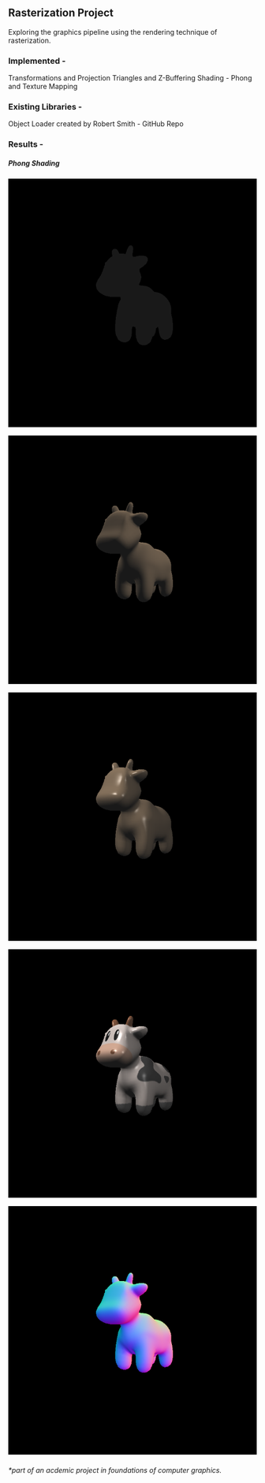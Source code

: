 ## Rasterization Project

Exploring the graphics pipeline using the rendering technique of rasterization.

### Implemented -
  Transformations and Projection
  Triangles and Z-Buffering
  Shading - Phong and Texture Mapping

### Existing Libraries -
  Object Loader created by Robert Smith - GitHub Repo

### Results -
  ##### Phong Shading
  
  ![Ambient](https://github.com/codesavory/Rasterizer_Course/blob/master/output%20images/ambient.png "Ambient portion of Phong Shading")
  
  ![Diffuse](https://github.com/codesavory/Rasterizer_Course/blob/master/output%20images/proper_diffuse.png "Diffuse portion of Phong Shading")
  
  ![Phong Shader](https://github.com/codesavory/Rasterizer_Course/blob/master/output%20images/spec%2Bdiffuse.png "Phong Shading")
  
  ![Texture Shader](https://github.com/codesavory/Rasterizer_Course/blob/master/output%20images/textured_cow.png "Texture Mapping")
  
  ![Normal Shader](https://github.com/codesavory/Rasterizer_Course/blob/master/output%20images/vertex_normal.png "Normal Shader")

###### *part of an acdemic project in foundations of computer graphics.
